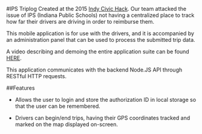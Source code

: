 #IPS Triplog
Created at the 2015 [Indy Civic Hack](http://techpoint.org/indy-civic-hack/). Our team attacked the issue of IPS (Indiana Public Schools) not having a centralized place to track how far their drivers are driving in order to reimburse them.

This mobile application is for use with the drivers, and it is accompanied by an administration panel that can be used to process the submitted trip data.

A video describing and demoing the entire application suite can be found [HERE](https://www.youtube.com/watch?v=l1mAqXvVd94).

This application communicates with the backend Node.JS API through RESTful HTTP requests.

##Features
- Allows the user to login and store the authorization ID in local storage so that the user can be remembered.

- Drivers can begin/end trips, having their GPS coordinates tracked and marked on the map displayed on-screen.

